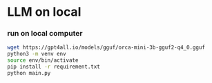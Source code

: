 # LLM on local

### run on local computer

```bash
wget https://gpt4all.io/models/gguf/orca-mini-3b-gguf2-q4_0.gguf
python3 -m venv env
source env/bin/activate
pip install -r requirement.txt
python main.py
```